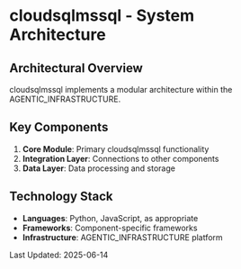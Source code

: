 # cloudsqlmssql - System Architecture

## Architectural Overview

cloudsqlmssql implements a modular architecture within the AGENTIC_INFRASTRUCTURE.

## Key Components

1. **Core Module**: Primary cloudsqlmssql functionality
2. **Integration Layer**: Connections to other components
3. **Data Layer**: Data processing and storage

## Technology Stack

- **Languages**: Python, JavaScript, as appropriate
- **Frameworks**: Component-specific frameworks
- **Infrastructure**: AGENTIC_INFRASTRUCTURE platform

Last Updated: 2025-06-14

